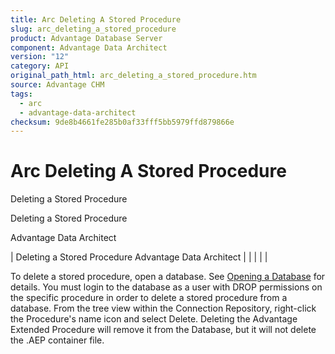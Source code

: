 ```yaml
---
title: Arc Deleting A Stored Procedure
slug: arc_deleting_a_stored_procedure
product: Advantage Database Server
component: Advantage Data Architect
version: "12"
category: API
original_path_html: arc_deleting_a_stored_procedure.htm
source: Advantage CHM
tags:
  - arc
  - advantage-data-architect
checksum: 9de8b4661fe285b0af33fff5bb5979ffd879866e
---
```


# Arc Deleting A Stored Procedure

Deleting a Stored Procedure

Deleting a Stored Procedure

Advantage Data Architect

| Deleting a Stored Procedure  Advantage Data Architect |  |  |  |  |

To delete a stored procedure, open a database. See [Opening a Database](arc_opening_a_database2.md) for details. You must login to the database as a user with DROP permissions on the specific procedure in order to delete a stored procedure from a database. From the tree view within the Connection Repository, right-click the Procedure's name icon and select Delete. Deleting the Advantage Extended Procedure will remove it from the Database, but it will not delete the .AEP container file.
